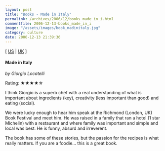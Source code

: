 ```yaml
---
layout: post
title: "Books - Made in Italy"
permalink: /archives/2006/12/books_made_in_i.html
commentfile: 2006-12-13-books_made_in_i
image: "/assets/images/book_madinitaly.jpg"
category: culture
date: 2006-12-13 21:39:36
---
```


\[ [US](http://www.amazon.com/o/asin/1841157015) | [UK](http://www.amazon.co.uk/o/asin/1841157015) \]

#### Made in Italy

_by Giorgio Locatelli_

Rating: ★★★★☆

I think Giorgio is a superb chef with a real understanding of what is important about ingredients (key), creativity (less important than good) and eating (social).

We were lucky enough to hear him speak at the Richmond (London, UK) Book Festival and meet him. He was raised in a family that ran a hotel (1 star Michelin) with a restaurant and where family was important and simple and local was best. He is funny, absurd and irreverent.

The book has some of these stories, but the passion for the recipes is what really matters. If you are a foodie… this is a great book.

